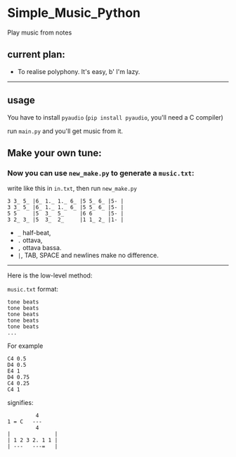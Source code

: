 # Simple_Music_Python
Play music from notes

## current plan:
-   To realise polyphony.
    It's easy, b' I'm lazy.

---
## usage
You have to install `pyaudio` (`pip install pyaudio`, you'll need a C compiler)

run `main.py` and you'll get music from it.

## Make your own tune:
### Now you can use `new_make.py` to generate a `music.txt`:
write like this in `in.txt`, then run `new_make.py`
```
3 3_ 5_ |6_ 1._ 1._ 6_ |5 5_ 6_ |5- |
3 3_ 5_ |6_ 1._ 1._ 6_ |5 5_ 6_ |5- |
5 5     |5  3_  5_     |6 6     |5- |
3 2_ 3_ |5  3_  2_     |1 1_ 2_ |1- |
```
- `_` half-beat,
- `.` ottava,
- `,` ottava bassa.
- `|`, TAB, SPACE and newlines make no difference.
---
Here is the low-level method:

`music.txt` format:
```
tone beats  
tone beats  
tone beats  
tone beats  
tone beats  
...
```

For example
```
C4 0.5
D4 0.5
E4 1
D4 0.75
C4 0.25
C4 1
```
signifies:
```
         4 
1 = C   --- 
         4 
|              |
| 1 2 3 2. 1 1 |
| ---   ---=   |
```

